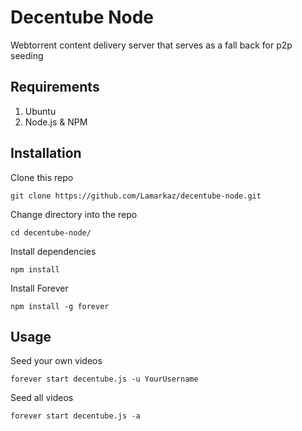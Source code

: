 # Decentube Node
Webtorrent content delivery server that serves as a fall back for p2p seeding


## Requirements

1. Ubuntu
2. Node.js & NPM

## Installation

Clone this repo

`git clone https://github.com/Lamarkaz/decentube-node.git`

Change directory into the repo

`cd decentube-node/`

Install dependencies

`npm install`

Install Forever

`npm install -g forever`

## Usage

Seed your own videos

`forever start decentube.js -u YourUsername`

Seed all videos

`forever start decentube.js -a`
